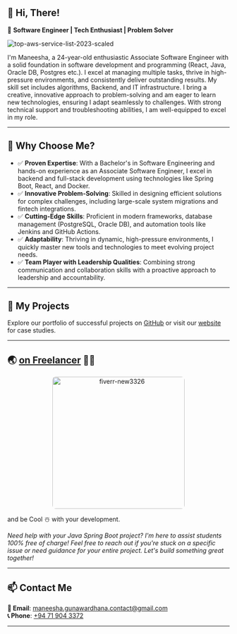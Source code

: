 ## 👋 Hi, There!  

🚀 **Software Engineer | Tech Enthusiast | Problem Solver**  

![top-aws-service-list-2023-scaled](https://github.com/user-attachments/assets/f51b46db-bc13-4aa2-81ac-a08f084ceee6)

I'm Maneesha, a 24-year-old enthusiastic Associate Software Engineer with a solid foundation in software development and programming (React, Java, Oracle DB, Postgres etc.). I excel at managing multiple tasks, thrive in high-pressure environments, and consistently deliver outstanding results. My skill set includes algorithms, Backend, and IT infrastructure. I bring a creative, innovative approach to problem-solving and am eager to learn new technologies, ensuring I adapt seamlessly to challenges. With strong technical support and troubleshooting abilities, I am well-equipped to excel in my role.

---

## 🌟 Why Choose Me?
- ✅ **Proven Expertise**: With a Bachelor's in Software Engineering and hands-on experience as an Associate Software Engineer, I excel in backend and full-stack development using technologies like Spring Boot, React, and Docker.
- ✅ **Innovative Problem-Solving**: Skilled in designing efficient solutions for complex challenges, including large-scale system migrations and fintech integrations.
- ✅ **Cutting-Edge Skills**: Proficient in modern frameworks, database management (PostgreSQL, Oracle DB), and automation tools like Jenkins and GitHub Actions.
- ✅ **Adaptability**: Thriving in dynamic, high-pressure environments, I quickly master new tools and technologies to meet evolving project needs.
- ✅ **Team Player with Leadership Qualities**: Combining strong communication and collaboration skills with a proactive approach to leadership and accountability.
---

## 📂 My Projects
Explore our portfolio of successful projects on [GitHub]() or visit our [website]() for case studies.

---

## 🌏 [on Freelancer](https://wa.me/94719043372) 🐦‍🔥



<div align="center">

  <img 
    src="https://github.com/user-attachments/assets/a0850093-912e-41af-8e82-1da8d330da94" 
    alt="fiverr-new3326" 
    width="300" 
    height="300" 
    style="border-radius: 8px;">
</div>

and be Cool ☃️ with your development.

_Need help with your Java Spring Boot project? I'm here to assist students 100% free of charge! Feel free to reach out if you're stuck on a specific issue or need guidance for your entire project. Let's build something great together!_

---

## 📫 Contact Me
**📧 Email**: [maneesha.gunawardhana.contact@gmail.com](mailto:maneesha.gunawardhana.contact@gmail.com)  
**📞 Phone**: [+94 71 904 3372]()  

---

